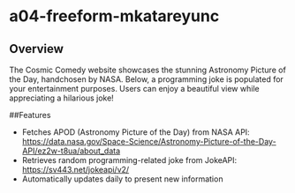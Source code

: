# a04-freeform-mkatareyunc


## Overview
The Cosmic Comedy website showcases the stunning Astronomy Picture of the Day, handchosen by NASA. Below, a programming joke is populated for your entertainment purposes. Users can enjoy a beautiful view while appreciating a hilarious joke!

##Features

* Fetches APOD (Astronomy Picture of the Day) from NASA API: https://data.nasa.gov/Space-Science/Astronomy-Picture-of-the-Day-API/ez2w-t8ua/about_data
* Retrieves random programming-related joke from JokeAPI: https://sv443.net/jokeapi/v2/
* Automatically updates daily to present new information
